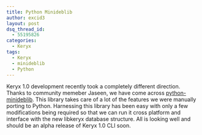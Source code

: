 ```yaml
---
title: Python Minideblib
author: excid3
layout: post
dsq_thread_id:
  - 55195826
categories:
  - Keryx
tags:
  - Keryx
  - minideblib
  - Python
---
```

Keryx 1.0 development recently took a completely different direction. Thanks to community memeber Jaseen, we have come across [python-minideblib][1]. This library takes care of a lot of the features we were manually porting to Python. Harnessing this library has been easy with only a few modifications being required so that we can run it cross platform and interface with the new libkeryx database structure. All is looking well and should be an alpha release of Keryx 1.0 CLI soon.

   [1]: http://github.com/kad/python-minideblib
